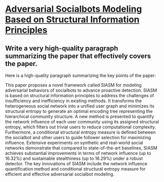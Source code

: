 # [Adversarial Socialbots Modeling Based on Structural Information   Principles](https://arxiv.org/abs/2312.08098)

## Write a very high-quality paragraph summarizing the paper that effectively covers the paper.

 Here is a high-quality paragraph summarizing the key points of the paper:

This paper proposes a novel framework called SIASM for modeling adversarial behaviors of socialbots to advance proactive detection. SIASM is based on structural information principles to address the challenges of insufficiency and inefficiency in existing methods. It transforms the heterogeneous social network into a unified user graph and minimizes its structural entropy to generate an optimal encoding tree representing the hierarchical community structure. A new method is presented to quantify the network influence of each user community using its assigned structural entropy, which filters out trivial users to reduce computational complexity. Furthermore, a conditional structural entropy measure is defined between the socialbot and other users to guide follower selection for maximizing influence. Extensive experiments on synthetic and real-world social networks demonstrate that compared to state-of-the-art baselines, SIASM achieves substantial improvements in terms of network influence (up to 16.32%) and sustainable stealthiness (up to 16.29%) under a robust detector. The key innovations of SIASM include the network influence quantification method and conditional structural entropy measure for efficient and effective adversarial socialbot modeling.
